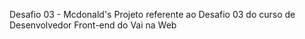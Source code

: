 Desafio 03 - Mcdonald's
Projeto referente ao Desafio 03 
do curso de Desenvolvedor Front-end do Vai na Web
